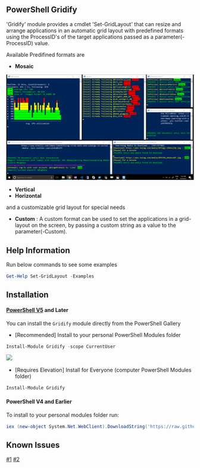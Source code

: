 PowerShell Gridify
-

'Gridify' module provides a cmdlet 'Set-GridLayout' that can resize and arrange applications in an automatic grid layout with predefined formats using the ProcessID's of the target applications passed as a parameter(-ProcessID) value.

Available Predifined formats are

* **Mosaic**

![](https://raw.githubusercontent.com/PrateekKumarSingh/Gridify/master/Images/GridLayout.png)

* **Vertical**
* **Horizontal**

and a customizable grid layout for special needs

* **Custom** : A custom format can  be used to set the applications in a grid-layout on the screen, by passing a custom string as a value to the parameter(-Custom).


Help Information
-
Run below commands to see some examples
```PowerShell
Get-Help Set-GridLayout -Examples
```


Installation
-
#### [PowerShell V5](https://www.microsoft.com/en-us/download/details.aspx?id=50395) and Later
You can install the `Gridify` module directly from the PowerShell Gallery

* [Recommended] Install to your personal PowerShell Modules folder
```PowerShell
Install-Module Gridify -scope CurrentUser
```

![](https://raw.githubusercontent.com/PrateekKumarSingh/Gridify/master/Images/Installation_v5.jpg)

* [Requires Elevation] Install for Everyone (computer PowerShell Modules folder)
```PowerShell
Install-Module Gridify
```

#### PowerShell V4 and Earlier
To install to your personal modules folder run:

```PowerShell
iex (new-object System.Net.WebClient).DownloadString('https://raw.githubusercontent.com/PrateekKumarSingh/Gridify/master/Install.ps1')
```

Known Issues
-
[#1](//github.com/user/project/issues/1)
[#2](//github.com/user/project/issues/2)
